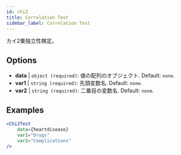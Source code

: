 ```yaml
---
id: chi2
title: Correlation Test
sidebar_label: Correlation Test
---
```


カイ2乗独立性検定。

## Options

* __data__ | `object (required)`: 値の配列のオブジェクト. Default: `none`.
* __var1__ | `string (required)`: 先頭変数名. Default: `none`.
* __var2__ | `string (required)`: 二番目の変数名. Default: `none`.


## Examples

```jsx live
<Chi2Test
    data={heartdisease} 
    var1="Drugs"
    var2="Complications"
/>
```
